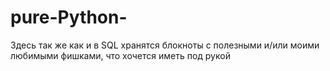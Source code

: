 # pure-Python-

Здесь так же как и в SQL хранятся блокноты c полезными и/или моими любимыми фишками, что хочется иметь под рукой
